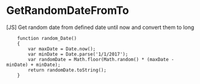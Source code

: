 # GetRandomDateFromTo
[JS] Get random date from defined date until now and convert them to long

        function random_Date()
        {
            var maxDate = Date.now();
            var minDate = Date.parse('1/1/2017');
            var randomDate = Math.floor(Math.random() * (maxDate - minDate) + minDate);
            return randomDate.toString();
        }
